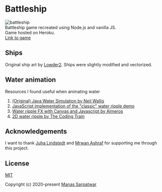# Battleship
![battleship](https://user-images.githubusercontent.com/44678221/80529896-d5f65d00-89b5-11ea-8b66-5956452ed373.gif)  
Battleship game recreated using Node.js and vanilla JS.  
Game hosted on Heroku.  
[Link to game](http://battleship-game-online.herokuapp.com/)

## Ships
Original ship art by [Lowder2](https://opengameart.org/content/sea-warfare-set-ships-and-more). Ships were slightly modified and vectorized.

## Water animation
Resources I found useful when animating water
1. [(Original) Java Water Simulation by Neil Wallis](http://www.neilwallis.com/projects/java/water/index.php)
2. [JavaScript implementation of the "classic" water ripple demo](https://js1k.com/2010-first/details/131)
3. [Water ripple FX with Canvas and Javascript by Almeros](https://code.almeros.com/water-ripple-canvas-and-javascript/)
4. [2D water ripple by The Coding Train](https://www.youtube.com/watch?v=BZUdGqeOD0w)

## Acknowledgements
I want to thank [Juha Lindstedt](https://github.com/pakastin) and [Mrwan Ashraf](https://github.com/mrwanashraf) for supporting me through this project.


## License

[MIT](http://opensource.org/licenses/MIT)

Copyright (c) 2020-present [Manas Sarpatwar](https://github.com/manassarpatwar)
